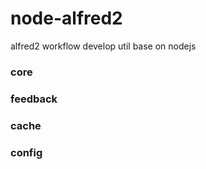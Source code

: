 node-alfred2
============

alfred2 workflow develop util base on nodejs

### core

### feedback

### cache

### config